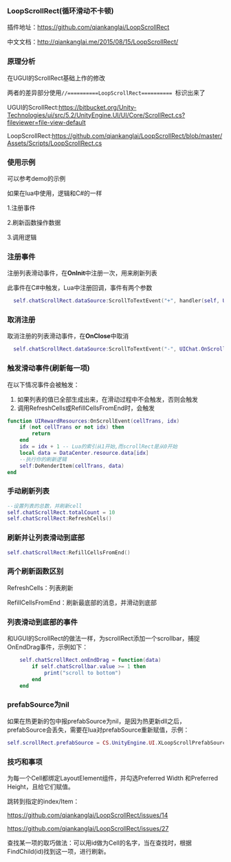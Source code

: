 ### **LoopScrollRect(循环滑动不卡顿)**

插件地址：<https://github.com/qiankanglai/LoopScrollRect>

中文文档：<http://qiankanglai.me/2015/08/15/LoopScrollRect/>

 

### 原理分析

在UGUI的ScrollRect基础上作的修改

两者的差异部分使用`//==========LoopScrollRect========== `标识出来了

UGUI的ScrollRect:https://bitbucket.org/Unity-Technologies/ui/src/5.2/UnityEngine.UI/UI/Core/ScrollRect.cs?fileviewer=file-view-default

LoopScrollRect:https://github.com/qiankanglai/LoopScrollRect/blob/master/Assets/Scripts/LoopScrollRect.cs

### 使用示例

可以参考demo的示例

如果在lua中使用，逻辑和C#的一样

1.注册事件

2.刷新函数操作数据 

3.调用逻辑



### **注册事件**

注册列表滑动事件，在**OnInit**中注册一次，用来刷新列表

此事件在C#中触发，Lua中注册回调，事件有两个参数

```lua
  self.chatScrollRect.dataSource:ScrollToTextEvent("+", handler(self, UIChat.OnScrollChat, self, cellTrans, idx))
```



### **取消注册**

取消注册的列表滑动事件，在**OnClose**中取消

```lua
  self.chatScrollRect.dataSource:ScrollToTextEvent("-", UIChat.OnScrollChat)
```



### **触发滑动事件(刷新每一项)**

在以下情况事件会被触发：

1. 如果列表的值已全部生成出来，在滑动过程中不会触发，否则会触发
2. 调用RefreshCells或RefillCellsFromEnd时，会触发

```lua
function UIRewardResources:OnScrollEvent(cellTrans, idx)
    if (not cellTrans or not idx) then
        return
    end
    idx = idx + 1 -- Lua的索引从1开始,而scrollRect是从0开始
    local data = DataCenter.resource.data[idx]
  	--执行你的刷新逻辑
    self:DoRenderItem(cellTrans, data)
end
```



### 手动刷新列表

```lua
--设置列表的总数，并刷新cell
self.chatScrollRect.totalCount = 10
self.chatScrollRect:RefreshCells()
```



### 刷新并让列表滑动到底部

```lua
self.chatScrollRect:RefillCellsFromEnd()
```



### 两个刷新函数区别

RefreshCells：列表刷新

RefillCellsFromEnd：刷新最底部的消息，并滑动到底部



### 列表滑动到底部的事件

和UGUI的ScrollRect的做法一样，为scrollRect添加一个scrollbar，捕捉OnEndDrag事件，示例如下：

```lua
    self.chatScrollRect.onEndDrag = function(data)
        if self.chatScrollbar.value >= 1 then
            print("scroll to bottom")
        end
    end
```



### prefabSource为nil

如果在热更新的包中报prefabSource为nil，是因为热更新dll之后，prefabSource会丢失，需要在lua对prefabSource重新赋值，示例：

```lua
self.scrollRect.prefabSource = CS.UnityEngine.UI.XLoopScrollPrefabSource(self.itemCell.gameObject)
```



### 技巧和事项

为每一个Cell都绑定LayoutElement组件，并勾选Preferred Width 和Preferred Height，且给它们赋值。



跳转到指定的index/Item：

https://github.com/qiankanglai/LoopScrollRect/issues/14

https://github.com/qiankanglai/LoopScrollRect/issues/27



查找某一项的取巧做法：可以用id做为Cell的名字，当在查找时，根据FindChild(id)找到这一项，进行刷新。